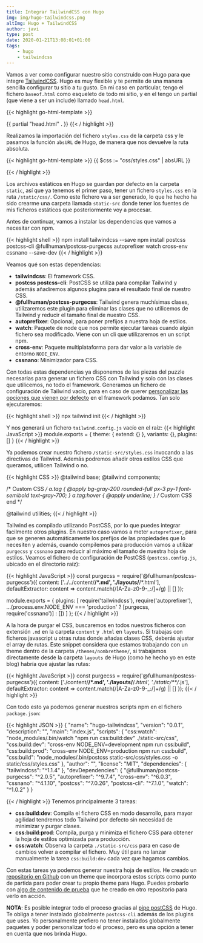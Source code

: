 ```yaml
---
title: Integrar TailwindCSS con Hugo
img: img/hugo-tailwindcss.png
altImg: Hugo + TailwindCSS
author: javi
type: post
date: 2020-01-21T13:08:01+01:00
tags:
    - hugo
    - tailwindcss
---
```


Vamos a ver como configurar nuestro sitio construido con Hugo para que integre [TailwindCSS][1]. Hugo es muy flexible y te
permite de una manera sencilla configurar tu sitio a tu gusto. En mi caso en particular, tengo el fichero `baseof.html`
como esqueleto de todo mi sitio, y en el tengo un partial (que viene a ser un include) llamado `head.html`.

{{< highlight go-html-template >}}

<!doctype html>
<html lang="es">
<head>
    {{ partial "head.html" . }}
</head>
<body></body>
</html>
{{< / highlight >}}

Realizamos la importación del fichero `styles.css` de la carpeta css y le pasamos la función `absURL` de Hugo, de manera
que nos devuelve la ruta absoluta.

{{< highlight go-html-template >}}
<meta charset="utf-8">
<meta name="viewport" content="width=device-width, initial-scale=1, shrink-to-fit=no">
{{ $css := "css/styles.css" | absURL }}
<link rel="stylesheet" href="{{ $css }}">
{{< / highlight >}}

Los archivos estáticos en Hugo se guardan por defecto en la carpeta `static`, así que ya tenemos el primer paso, tener un
fichero `styles.css` en la ruta `/static/css/`. Como este fichero va a ser generado, lo que he hecho ha sido crearme una
carpeta llamada `static-src` donde tener los fuentes de mis ficheros estáticos que posteriormente voy a procesar.

Antes de continuar, vamos a instalar las dependencias que vamos a necesitar con npm.

{{< highlight shell >}}
npm install tailwindcss --save
npm install postcss postcss-cli @fullhuman/postcss-purgecss autoprefixer watch cross-env cssnano --save-dev
{{< / highlight >}}

Veamos qué son estas dependencias:

-   **tailwindcss**: El framework CSS.
-   **postcss postcss-cli**: PostCSS se utiliza para compilar Tailwind y además añadiremos algunos plugins para el resultado
    final de nuestro CSS.
-   **@fullhuman/postcss-purgecss**: Tailwind genera muchísimas clases, utilizaremos este plugin para eliminar las clases que
    no utilicemos de Tailwind y reducir el tamaño final de nuestro CSS.
-   **autoprefixer**: Opcional, para poner prefijos a nuestra hoja de estilos.
-   **watch**: Paquete de node que nos permite ejecutar tareas cuando algún fichero sea modificado. Viene con un cli que
    utilizaremos en un script npm.
-   **cross-env**: Paquete multiplataforma para dar valor a la variable de entorno `NODE_ENV`.
-   **cssnano**: Minimizador para CSS.

Con todas estas dependencias ya disponemos de las piezas del puzzle necesarias para generar un fichero CSS con Tailwind
y solo con las clases que utilicemos, no todo el framework. Generamos un fichero de configuración de Tailwind vacío,
para en caso de querer [personalizar las opciones que vienen por defecto][2] en el framework podamos. Tan solo ejecutaremos:

{{< highlight shell >}}
npx tailwind init
{{< / highlight >}}

Y nos generará un fichero `tailwind.config.js` vacío en el raíz:
{{< highlight JavaScript >}}
module.exports = {
  theme: {
    extend: {}
  },
  variants: {},
  plugins: []
}
{{< / highlight >}}

Ya podemos crear nuestro fichero `/static-src/styles.css` invocando a las directivas de Tailwind. Además podremos añadir
otros estilos CSS que queramos, utilicen Tailwind o no.

{{< highlight CSS >}}
@tailwind base;
@tailwind components;

/* Custom CSS */
a.tag {
    @apply bg-gray-200 rounded-full px-3 py-1 font-semibold text-gray-700;
}
a.tag:hover {
    @apply underline;
}
/* Custom CSS end */

@tailwind utilities;
{{< / highlight >}}

Tailwind es compilado utilizando PostCSS, por lo que puedes integrar facilmente otros plugins. En nuestro caso vamos
a meter `autoprefixer`, para que se generen automáticamente los prefijos de las propiedades que lo necesiten y además,
cuando compilemos para producción vamos a utilizar `purgecss` y `cssnano` para reducir al máximo el tamaño de nuestra 
hoja de estilos. Veamos el fichero de configuración de PostCSS (`postcss.config.js`, ubicado en el directorio raíz):

{{< highlight JavaScript >}}
const purgecss = require('@fullhuman/postcss-purgecss')({
    content: ['../../content/**/*.md', './layouts/**/*.html'],
    defaultExtractor: content => content.match(/[A-Za-z0-9-_:/]+/g) || []
});

module.exports = {
    plugins: [
        require('tailwindcss'),
        require('autoprefixer'),
        ...(process.env.NODE_ENV === 'production' ? [purgecss, require('cssnano')] : [])
    ]
};
{{< / highlight >}}

A la hora de purgar el CSS, buscaremos en todos nuestros ficheros con extensión `.md` en la carpeta `content` y `.html` en
`layouts`. Si trabajas con ficheros javascript u otras rutas donde añadas clases CSS, deberás ajustar el array de rutas.
Este snippet considera que estamos trabajando con un theme dentro de la carpeta `/themes/nombretheme/`, si
trabajamos directamente desde la carpeta `layouts` de Hugo (como he hecho yo en este blog) habría que ajustar las rutas:

{{< highlight JavaScript >}}
const purgecss = require('@fullhuman/postcss-purgecss')({
    content: ['./content/**/*.md', './layouts/**/*.html', './static/**/*.js'],
    defaultExtractor: content => content.match(/[A-Za-z0-9-_:/]+/g) || []
});
{{< / highlight >}}

Con todo esto ya podemos generar nuestros scripts npm en el fichero `package.json`:

{{< highlight JSON >}}
{
  "name": "hugo-tailwindcss",
  "version": "0.0.1",
  "description": "",
  "main": "index.js",
  "scripts": {
    "css:watch": "node_modules/.bin/watch \"npm run css:build:dev\" ./static-src/css",
    "css:build:dev": "cross-env NODE_ENV=development npm run css:build",
    "css:build:prod": "cross-env NODE_ENV=production npm run css:build",
    "css:build": "node_modules/.bin/postcss static-src/css/styles.css -o static/css/styles.css"
  },
  "author": "",
  "license": "MIT",
  "dependencies": {
    "tailwindcss": "^1.1.4"
  },
  "devDependencies": {
    "@fullhuman/postcss-purgecss": "^2.0.5",
    "autoprefixer": "^9.7.4",
    "cross-env": "^6.0.3",
    "cssnano": "^4.1.10",
    "postcss": "^7.0.26",
    "postcss-cli": "^7.1.0",
    "watch": "^1.0.2"
  }
}

{{< / highlight >}}
Tenemos principalmente 3 tareas:
- **css:build:dev**: Compila el fichero CSS en modo desarrollo, para mayor agilidad tendremos todo Tailwind por defecto sin
necesidad de minimizar y purgar clases.
- **css:build:prod**: Compila, purga y minimiza el fichero CSS para obtener la hoja de estilos optimizada para producción.
- **css:watch**: Observa la carpeta `./static-src/css` para en caso de cambios volver a compilar el fichero. Muy útil para no
lanzar manualmente la tarea `css:build:dev` cada vez que hagamos cambios.

Con estas tareas ya podemos generar nuestra hoja de estilos. He creado un [repositorio en Github][3] con un theme que incorpora
estos scripts como punto de partida para poder crear tu propio theme para Hugo. Puedes probarlo con [algo de contenido de
prueba][4] que he creado en otro repositorio para verlo en acción.

**NOTA**: Es posible integrar todo el proceso gracias al [pipe postCSS][5] de Hugo. Te 
obliga a tener instalado globalmente `postcss-cli` además de los plugins que uses. Yo personalmente prefiero no tener
instalados globalmente paquetes y poder personalizar todo el proceso, pero es una opción a tener en cuenta que nos brinda Hugo.

 [1]: https://tailwindcss.com/
 [2]: https://tailwindcss.com/docs/configuration/#app
 [3]: https://github.com/javifm86/hugo-tailwindcss-starter
 [4]: https://github.com/javifm86/hugo-tailwindcss
 [5]: https://gohugo.io/hugo-pipes/postcss/
